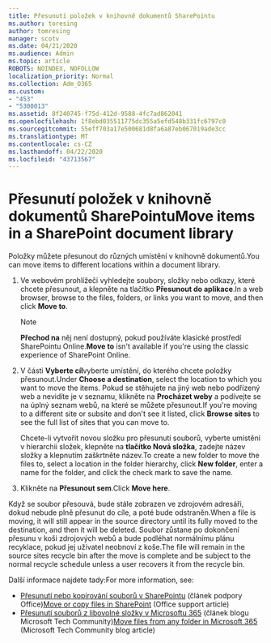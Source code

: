 ```yaml
---
title: Přesunutí položek v knihovně dokumentů SharePointu
ms.author: toresing
author: tomresing
manager: scotv
ms.date: 04/21/2020
ms.audience: Admin
ms.topic: article
ROBOTS: NOINDEX, NOFOLLOW
localization_priority: Normal
ms.collection: Adm_O365
ms.custom:
- "453"
- "5300013"
ms.assetid: 8f240745-f75d-412d-9588-4fc7ad862041
ms.openlocfilehash: 1f8ebd035511775dc355a5efd548b331fc6797c0
ms.sourcegitcommit: 55eff703a17e500681d8fa6a87eb067019ade3cc
ms.translationtype: MT
ms.contentlocale: cs-CZ
ms.lasthandoff: 04/22/2020
ms.locfileid: "43713567"
---
```

# <a name="move-items-in-a-sharepoint-document-library"></a><span data-ttu-id="9206c-102">Přesunutí položek v knihovně dokumentů SharePointu</span><span class="sxs-lookup"><span data-stu-id="9206c-102">Move items in a SharePoint document library</span></span>

<span data-ttu-id="9206c-103">Položky můžete přesunout do různých umístění v knihovně dokumentů.</span><span class="sxs-lookup"><span data-stu-id="9206c-103">You can move items to different locations within a document library.</span></span>
  
1. <span data-ttu-id="9206c-104">Ve webovém prohlížeči vyhledejte soubory, složky nebo odkazy, které chcete přesunout, a klepněte na tlačítko **Přesunout do aplikace**.</span><span class="sxs-lookup"><span data-stu-id="9206c-104">In a web browser, browse to the files, folders, or links you want to move, and then click **Move to**.</span></span>

    > [!NOTE]
    > <span data-ttu-id="9206c-105">**Přechod na** něj není dostupný, pokud používáte klasické prostředí SharePointu Online.</span><span class="sxs-lookup"><span data-stu-id="9206c-105">**Move to** isn't available if you're using the classic experience of SharePoint Online.</span></span>
  
2. <span data-ttu-id="9206c-106">V části **Vyberte cíl**vyberte umístění, do kterého chcete položky přesunout.</span><span class="sxs-lookup"><span data-stu-id="9206c-106">Under **Choose a destination**, select the location to which you want to move the items.</span></span> <span data-ttu-id="9206c-107">Pokud se stěhujete na jiný web nebo podřízený web a nevidíte je v seznamu, klikněte na **Procházet weby** a podívejte se na úplný seznam webů, na které se můžete přesunout.</span><span class="sxs-lookup"><span data-stu-id="9206c-107">If you're moving to a different site or subsite and don't see it listed, click **Browse sites** to see the full list of sites that you can move to.</span></span>

    <span data-ttu-id="9206c-108">Chcete-li vytvořit novou složku pro přesunutí souborů, vyberte umístění v hierarchii složek, klepněte na **tlačítko Nová složka**, zadejte název složky a klepnutím zaškrtněte název.</span><span class="sxs-lookup"><span data-stu-id="9206c-108">To create a new folder to move the files to, select a location in the folder hierarchy, click **New folder**, enter a name for the folder, and click the check mark to save the name.</span></span>

3. <span data-ttu-id="9206c-109">Klikněte na **Přesunout sem**.</span><span class="sxs-lookup"><span data-stu-id="9206c-109">Click **Move here**.</span></span>

 <span data-ttu-id="9206c-110">Když se soubor přesouvá, bude stále zobrazen ve zdrojovém adresáři, dokud nebude plně přesunut do cíle, a poté bude odstraněn.</span><span class="sxs-lookup"><span data-stu-id="9206c-110">When a file is moving, it will still appear in the source directory until its fully moved to the destination, and then it will be deleted.</span></span> <span data-ttu-id="9206c-111">Soubor zůstane po dokončení přesunu v koši zdrojových webů a bude podléhat normálnímu plánu recyklace, pokud jej uživatel neobnoví z koše.</span><span class="sxs-lookup"><span data-stu-id="9206c-111">The file will remain in the source sites recycle bin after the move is complete and be subject to the normal recycle schedule unless a user recovers it from the recycle bin.</span></span>

<span data-ttu-id="9206c-112">Další informace najdete tady:</span><span class="sxs-lookup"><span data-stu-id="9206c-112">For more information, see:</span></span>

 - <span data-ttu-id="9206c-113">[Přesunutí nebo kopírování souborů v SharePointu](https://support.office.com/article/move-or-copy-files-in-sharepoint-00e2f483-4df3-46be-a861-1f5f0c1a87bc) (článek podpory Office)</span><span class="sxs-lookup"><span data-stu-id="9206c-113">[Move or copy files in SharePoint](https://support.office.com/article/move-or-copy-files-in-sharepoint-00e2f483-4df3-46be-a861-1f5f0c1a87bc) (Office support article)</span></span>
 - <span data-ttu-id="9206c-114">[Přesunutí souborů z libovolné složky v Microsoftu 365](https://techcommunity.microsoft.com/t5/Microsoft-SharePoint-Blog/Now-move-files-anywhere-in-Office-365-SharePoint-and-OneDrive/ba-p/146973) (článek blogu Microsoft Tech Community)</span><span class="sxs-lookup"><span data-stu-id="9206c-114">[Move files from any folder in Microsoft 365](https://techcommunity.microsoft.com/t5/Microsoft-SharePoint-Blog/Now-move-files-anywhere-in-Office-365-SharePoint-and-OneDrive/ba-p/146973) (Microsoft Tech Community blog article)</span></span> 